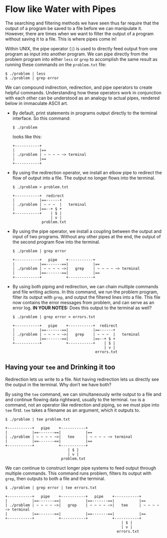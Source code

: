 # Flow like Water with Pipes

The searching and filtering methods we have seen thus far require that the output of a program be saved to a file before we can manipulate it. However, there are times when we want to filter the output of a program without saving it to a file. This is where pipes come in!

Within UNIX, the pipe operator (`|`) is used to directly feed output from one program as input into another program. We can pipe directly from the problem program into either `less` or `grep` to accomplish the same result as running these commands on the `problem.txt` file:

```
$ ./problem | less
$ ./problem | grep error
```

We can compound indirection, redirection, and pipe operators to create helpful commands. Understanding how these operators work in conjunction with each other can be understood as an analogy to actual pipes, rendered below in immaculate ASCII art.

- By default, print statements in programs output directly to the terminal interface. So this command:
    ```
    $ ./problem
    ```

    looks like this:
    ```
    +-----------+
    |           |==
    | ./problem | ~ ~ ~ ~ ~> terminal
    |           |==
    +-----------+
    ```

- By using the redirection operator, we install an elbow pipe to redirect the flow of output into a file. The output no longer flows into the terminal.

    ```
    $ ./problem > problem.txt
    ```

    ```
    +-----------+  redirect
    |           |==------+    
    | ./problem | ~ ~ ~  |   terminal
    |           |==--+ $ +
    +-----------+    | $ |
                     | v |
                 problem.txt
    ```

- By using the pipe operator, we install a coupling between the output and input of two programs. Without any other pipes at the end, the output of the second program flow into the terminal.

    ```
    $ ./problem | grep error
    ```

    ```
    +-----------+   pipe    +-----------+
    |           |==-------==|           |==
    | ./problem | ~ ~ ~ ~ ~>|   grep    | ~ ~ ~ ~ ~> terminal
    |           |==-------==|           |==
    +-----------+           +-----------+
    ```

- By using both piping and redirection, we can chain multiple commands and file writing actions. In this command, we run the problem program, filter its output with `grep`, and output the filtered lines into a file. This file now contains the error messages from problem, and can serve as an error log. 
**IN YOUR NOTES:** Does this output to the terminal as well?
    ```
    $ ./problem | grep error > errors.txt
    ```

    ```
    +-----------+   pipe    +-----------+  redirect
    |           |==-------==|           |==------+
    | ./problem | ~ ~ ~ ~ ~>|   grep    | ~ ~ ~  |   terminal
    |           |==-------==|           |==--+ $ +
    +-----------+           +-----------+    | $ |
                                             | v |
                                         errors.txt
    ```

## Having your `tee` and Drinking it too

Redirection lets us write to a file. Not having redirection lets us directly see the output in the terminal. Why don’t we have both?

By using the `tee` command, we can simultaneously write output to a file and and continue flowing data rightward, usually to the terminal. `tee` is a command, not an operator like redirection and piping, so we must pipe into `tee` first. `tee` takes a filename as an argument, which it outputs to.
```
$ ./problem | tee problem.txt
```

```
+-----------+   pipe    +-----------+
|           |==-------==|           |==
| ./problem | ~ ~ ~ ~ ~>|   tee     | ~ ~ ~ ~ ~> terminal
|           |==-------==|           |==
+-----------+           +-----------+
                            | $ |
                            | v |
                         problem.txt
```

We can continue to construct longer pipe systems to feed output through multiple commands. This command runs problem, filters its output with `grep`, then outputs to both a file and the terminal.
```
$ ./problem | grep error | tee errors.txt
```

```
+-----------+   pipe    +-----------+   pipe    +-----------+
|           |==-------==|           |==-------==|           |==
| ./problem | ~ ~ ~ ~ ~>|   grep    | ~ ~ ~ ~ ~>|   tee     | ~ ~ ~ ~ ~> terminal
|           |==-------==|           |==-------==|           |==
+-----------+           +-----------+           +-----------+
                                                    | $ |
                                                    | v |
                                                  errors.txt
```
